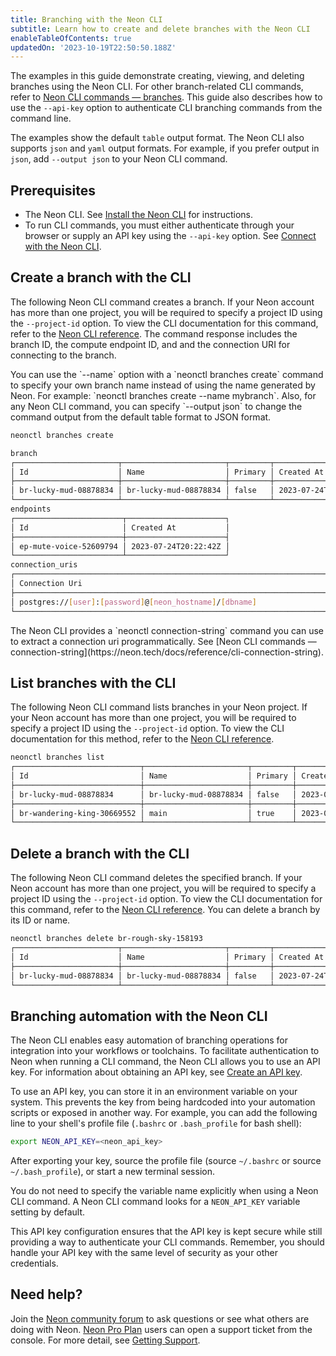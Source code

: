 ```yaml
---
title: Branching with the Neon CLI
subtitle: Learn how to create and delete branches with the Neon CLI
enableTableOfContents: true
updatedOn: '2023-10-19T22:50:50.188Z'
---
```


The examples in this guide demonstrate creating, viewing, and deleting branches using the Neon CLI. For other branch-related CLI commands, refer to [Neon CLI commands — branches](/docs/reference/cli-branches). This guide also describes how to use the `--api-key` option to authenticate CLI branching commands from the command line.

The examples show the default `table` output format. The Neon CLI also supports `json` and `yaml` output formats. For example, if you prefer output in `json`, add `--output json` to your Neon CLI command.

## Prerequisites

- The Neon CLI. See [Install the Neon CLI](/docs/reference/neon-cli#install-the-neon-cli) for instructions.
- To run CLI commands, you must either authenticate through your browser or supply an API key using the `--api-key` option. See [Connect with the Neon CLI](/docs/reference/neon-cli#connect).

## Create a branch with the CLI

The following Neon CLI command creates a branch. If your Neon account has more than one project, you will be required to specify a project ID using the `--project-id` option. To view the CLI documentation for this command, refer to the [Neon CLI reference](/docs/reference/cli-branches#create).
The command response includes the branch ID, the compute endpoint ID, and and the connection URI for connecting to the branch.

<Admonition type="tip">
You can use the `--name` option with a `neonctl branches create` command to specify your own branch name instead of using the name generated by Neon. For example: `neonctl branches create --name mybranch`. Also, for any Neon CLI command, you can specify `--output json` to change the command output from the default table format to JSON format.
</Admonition>

```bash
neonctl branches create

branch
┌───────────────────────┬───────────────────────┬─────────┬──────────────────────┬──────────────────────┐
│ Id                    │ Name                  │ Primary │ Created At           │ Updated At           │
├───────────────────────┼───────────────────────┼─────────┼──────────────────────┼──────────────────────┤
│ br-lucky-mud-08878834 │ br-lucky-mud-08878834 │ false   │ 2023-07-24T20:22:42Z │ 2023-07-24T20:22:42Z │
└───────────────────────┴───────────────────────┴─────────┴──────────────────────┴──────────────────────┘
endpoints
┌────────────────────────┬──────────────────────┐
│ Id                     │ Created At           │
├────────────────────────┼──────────────────────┤
│ ep-mute-voice-52609794 │ 2023-07-24T20:22:42Z │
└────────────────────────┴──────────────────────┘
connection_uris
┌───────────────────────────────────────────────────────────────────────────────────────┐
│ Connection Uri                                                                        │
├───────────────────────────────────────────────────────────────────────────────────────┤
│ postgres://[user]:[password]@[neon_hostname]/[dbname]                                 │
└───────────────────────────────────────────────────────────────────────────────────────┘
```

<Admonition type="tip">
The Neon CLI provides a `neonctl connection-string` command you can use to extract a connection uri programmatically. See [Neon CLI commands — connection-string](https://neon.tech/docs/reference/cli-connection-string).
</Admonition>

## List branches with the CLI

The following Neon CLI command lists branches in your Neon project. If your Neon account has more than one project, you will be required to specify a project ID using the `--project-id` option. To view the CLI documentation for this method, refer to the [Neon CLI reference](https://neon.tech/docs/reference/cli-branches#list).

```bash
neonctl branches list
┌────────────────────────────┬───────────────────────┬─────────┬──────────────────────┬──────────────────────┐
│ Id                         │ Name                  │ Primary │ Created At           │ Updated At           │
├────────────────────────────┼───────────────────────┼─────────┼──────────────────────┼──────────────────────┤
│ br-lucky-mud-08878834      │ br-lucky-mud-08878834 │ false   │ 2023-07-24T20:22:42Z │ 2023-07-24T20:38:34Z │
├────────────────────────────┼───────────────────────┼─────────┼──────────────────────┼──────────────────────┤
│ br-wandering-king-30669552 │ main                  │ true    │ 2023-07-24T15:31:03Z │ 2023-07-24T16:13:48Z │
└────────────────────────────┴───────────────────────┴─────────┴──────────────────────┴──────────────────────┘
```

## Delete a branch with the CLI

The following Neon CLI command deletes the specified branch. If your Neon account has more than one project, you will be required to specify a project ID using the `--project-id` option. To view the CLI documentation for this command, refer to the [Neon CLI reference](https://neon.tech/docs/reference/cli-branches#delete). You can delete a branch by its ID or name.

```bash
neonctl branches delete br-rough-sky-158193
┌───────────────────────┬───────────────────────┬─────────┬──────────────────────┬──────────────────────┐
│ Id                    │ Name                  │ Primary │ Created At           │ Updated At           │
├───────────────────────┼───────────────────────┼─────────┼──────────────────────┼──────────────────────┤
│ br-lucky-mud-08878834 │ br-lucky-mud-08878834 │ false   │ 2023-07-24T20:22:42Z │ 2023-07-24T20:44:51Z │
└───────────────────────┴───────────────────────┴─────────┴──────────────────────┴──────────────────────┘
```

## Branching automation with the Neon CLI

The Neon CLI enables easy automation of branching operations for integration into your workflows or toolchains. To facilitate authentication to Neon when running a CLI command, the Neon CLI allows you to use an API key. For information about obtaining an API key, see [Create an API key](/docs/manage/api-keys#create-an-api-key).

To use an API key, you can store it in an environment variable on your system. This prevents the key from being hardcoded into your automation scripts or exposed in another way. For example, you can add the following line to your shell's profile file (`.bashrc` or `.bash_profile` for bash shell):

```bash
export NEON_API_KEY=<neon_api_key>
```

After exporting your key, source the profile file (source `~/.bashrc` or source `~/.bash_profile`), or start a new terminal session.

You do not need to specify the variable name explicitly when using a Neon CLI command. A Neon CLI command looks for a `NEON_API_KEY` variable setting by default.

This API key configuration ensures that the API key is kept secure while still providing a way to authenticate your CLI commands. Remember, you should handle your API key with the same level of security as your other credentials.

## Need help?

Join the [Neon community forum](https://community.neon.tech/) to ask questions or see what others are doing with Neon. [Neon Pro Plan](/docs/introduction/pro-plan) users can open a support ticket from the console. For more detail, see [Getting Support](/docs/introduction/support).
